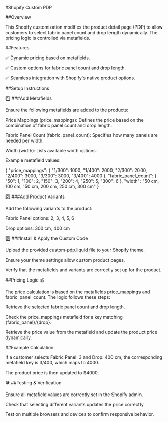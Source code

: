 #Shopify Custom PDP

##Overview

This Shopify customization modifies the product detail page (PDP) to allow customers to select fabric panel count and drop length dynamically. The pricing logic is controlled via metafields.

##Features

✅ Dynamic pricing based on metafields.

✅ Custom options for fabric panel count and drop length.

✅ Seamless integration with Shopify's native product options.

##Setup Instructions

1️⃣ ###Add Metafields

Ensure the following metafields are added to the products:

Price Mappings (price_mappings): Defines the price based on the combination of fabric panel count and drop length.

Fabric Panel Count (fabric_panel_count): Specifies how many panels are needed per width.

Width (width): Lists available width options.

Example metafield values:

{
  "price_mappings": {
    "1/300": 1000,
    "1/400": 2000,
    "2/300": 2000,
    "2/400": 3000,
    "3/300": 3000,
    "3/400": 4000
  },
  "fabric_panel_count": {
    "50": 1,
    "100": 2,
    "150": 3,
    "200": 4,
    "250": 5,
    "300": 6
  },
  "width": "50 cm, 100 cm, 150 cm, 200 cm, 250 cm, 300 cm"
}

2️⃣ ###Add Product Variants

Add the following variants to the product:

Fabric Panel options: 2, 3, 4, 5, 6

Drop options: 300 cm, 400 cm

3️⃣ ###Install & Apply the Custom Code

Upload the provided custom-pdp.liquid file to your Shopify theme.

Ensure your theme settings allow custom product pages.

Verify that the metafields and variants are correctly set up for the product.

##Pricing Logic 💰

The price calculation is based on the metafields price_mappings and fabric_panel_count. The logic follows these steps:

Retrieve the selected fabric panel count and drop length.

Check the price_mappings metafield for a key matching {fabric_panel}/{drop}.

Retrieve the price value from the metafield and update the product price dynamically.

##Example Calculation:

If a customer selects Fabric Panel: 3 and Drop: 400 cm, the corresponding metafield key is 3/400, which maps to 4000.

The product price is then updated to $4000.

🛠 ##Testing & Verification

Ensure all metafield values are correctly set in the Shopify admin.

Check that selecting different variants updates the price correctly.

Test on multiple browsers and devices to confirm responsive behavior.

